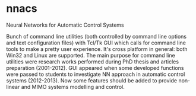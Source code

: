 nnacs
=====

Neural Networks for Automatic Control Systems

Bunch of command line utilities (both controlled by command line options and text configuration files)
with Tcl/Tk GUI which calls for command line tools to make a pretty user experience.
It's cross platform in general: both Win32 and Linux are supported.
The main purpose for command line utilities were research works performed during PhD thesis and articles
preparation (2001-2012).  GUI appeared when some developed functions were passed to students to investigate
NN approach in automatic control systems (2012-2013).
Now some features should be added to provide non-linear and MIMO systems modelling and control.
